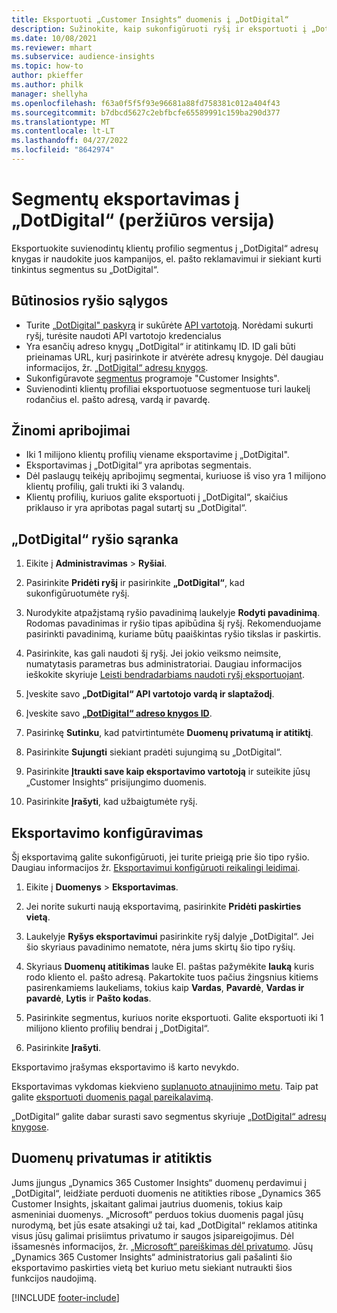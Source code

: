 ```yaml
---
title: Eksportuoti „Customer Insights“ duomenis į „DotDigital“
description: Sužinokite, kaip sukonfigūruoti ryšį ir eksportuoti į „DotDigital“.
ms.date: 10/08/2021
ms.reviewer: mhart
ms.subservice: audience-insights
ms.topic: how-to
author: pkieffer
ms.author: philk
manager: shellyha
ms.openlocfilehash: f63a0f5f5f93e96681a88fd758381c012a404f43
ms.sourcegitcommit: b7dbcd5627c2ebfbcfe65589991c159ba290d377
ms.translationtype: MT
ms.contentlocale: lt-LT
ms.lasthandoff: 04/27/2022
ms.locfileid: "8642974"
---
```

# <a name="export-segments-to-dotdigital-preview"></a>Segmentų eksportavimas į „DotDigital“ (peržiūros versija)

Eksportuokite suvienodintų klientų profilio segmentus į „DotDigital“ adresų knygas ir naudokite juos kampanijos, el. pašto reklamavimui ir siekiant kurti tinkintus segmentus su „DotDigital“. 

## <a name="prerequisites-for-a-connection"></a>Būtinosios ryšio sąlygos

-   Turite [„DotDigital" paskyrą](https://dotdigital.com/) ir sukūrėte [API vartotoją](https://support.dotdigital.com/hc/articles/115001718730-How-do-I-create-an-API-user). Norėdami sukurti ryšį, turėsite naudoti API vartotojo kredencialus
-   Yra esančių adreso knygų „DotDigital“ ir atitinkamų ID. ID gali būti prieinamas URL, kurį pasirinkote ir atvėrėte adresų knygoje. Dėl daugiau informacijos, žr. [„DotDigital“ adresų knygos](https://support.dotdigital.com/hc/articles/212211968-Creating-an-address-book).
-   Sukonfigūravote [segmentus](segments.md) programoje "Customer Insights".
-   Suvienodinti klientų profiliai eksportuotuose segmentuose turi laukelį rodančius el. pašto adresą, vardą ir pavardę.

## <a name="known-limitations"></a>Žinomi apribojimai

- Iki 1 milijono klientų profilių viename eksportavime į „DotDigital".
- Eksportavimas į „DotDigital“ yra apribotas segmentais.
- Dėl paslaugų teikėjų apribojimų segmentai, kuriuose iš viso yra 1 milijono klientų profilių, gali trukti iki 3 valandų. 
- Klientų profilių, kuriuos galite eksportuoti į „DotDigital“, skaičius priklauso ir yra apribotas pagal sutartį su „DotDigital“.

## <a name="set-up-connection-to-dotdigital"></a>„DotDigital“ ryšio sąranka

1. Eikite į **Administravimas** > **Ryšiai**.

1. Pasirinkite **Pridėti ryšį** ir pasirinkite **„DotDigital“**, kad sukonfigūruotumėte ryšį.

1. Nurodykite atpažįstamą ryšio pavadinimą laukelyje **Rodyti pavadinimą**. Rodomas pavadinimas ir ryšio tipas apibūdina šį ryšį. Rekomenduojame pasirinkti pavadinimą, kuriame būtų paaiškintas ryšio tikslas ir paskirtis.

1. Pasirinkite, kas gali naudoti šį ryšį. Jei jokio veiksmo neimsite, numatytasis parametras bus administratoriai. Daugiau informacijos ieškokite skyriuje [Leisti bendradarbiams naudoti ryšį eksportuojant](connections.md#allow-contributors-to-use-a-connection-for-exports).

1. Įveskite savo **„DotDigital“ API vartotojo vardą ir slaptažodį**. 

1. Įveskite savo **[„DotDigital“ adreso knygos ID](https://support.dotdigital.com/hc/articles/212211968-Creating-an-address-book)**.

1. Pasirinkę **Sutinku**, kad patvirtintumėte **Duomenų privatumą ir atitiktį**.

1. Pasirinkite **Sujungti** siekiant pradėti sujungimą su „DotDigital“.

1. Pasirinkite **Įtraukti save kaip eksportavimo vartotoją** ir suteikite jūsų „Customer Insights“ prisijungimo duomenis.

1. Pasirinkite **Įrašyti**, kad užbaigtumėte ryšį. 

## <a name="configure-an-export"></a>Eksportavimo konfigūravimas

Šį eksportavimą galite sukonfigūruoti, jei turite prieigą prie šio tipo ryšio. Daugiau informacijos žr. [Eksportavimui konfigūruoti reikalingi leidimai](export-destinations.md#set-up-a-new-export).

1. Eikite į **Duomenys** > **Eksportavimas**.

1. Jei norite sukurti naują eksportavimą, pasirinkite **Pridėti paskirties vietą**.

1. Laukelyje **Ryšys eksportavimui** pasirinkite ryšį dalyje „DotDigital“. Jei šio skyriaus pavadinimo nematote, nėra jums skirtų šio tipo ryšių.


1. Skyriaus **Duomenų atitikimas** lauke El. paštas pažymėkite **lauką** kuris rodo kliento el. pašto adresą. Pakartokite tuos pačius žingsnius kitiems pasirenkamiems laukeliams, tokius kaip **Vardas**, **Pavardė**, **Vardas ir pavardė**, **Lytis** ir **Pašto kodas**.

1. Pasirinkite segmentus, kuriuos norite eksportuoti. Galite eksportuoti iki 1 milijono kliento profilių bendrai į „DotDigital“.

1. Pasirinkite **Įrašyti**.

Eksportavimo įrašymas eksportavimo iš karto nevykdo.

Eksportavimas vykdomas kiekvieno [suplanuoto atnaujinimo metu](system.md#schedule-tab). Taip pat galite [eksportuoti duomenis pagal pareikalavimą](export-destinations.md#run-exports-on-demand). 
 
„DotDigital“ galite dabar surasti savo segmentus skyriuje [„DotDigital“ adresų knygose](https://support.dotdigital.com/hc/articles/212211968-Creating-an-address-book).


## <a name="data-privacy-and-compliance"></a>Duomenų privatumas ir atitiktis

Jums įjungus „Dynamics 365 Customer Insights“ duomenų perdavimui į „DotDigital“, leidžiate perduoti duomenis ne atitikties ribose „Dynamics 365 Customer Insights, įskaitant galimai jautrius duomenis, tokius kaip asmeniniai duomenys. „Microsoft“ perduos tokius duomenis pagal jūsų nurodymą, bet jūs esate atsakingi už tai, kad „DotDigital“ reklamos atitinka visus jūsų galimai prisiimtus privatumo ir saugos įsipareigojimus. Dėl išsamesnės informacijos, žr. [„Microsoft“ pareiškimas dėl privatumo](https://go.microsoft.com/fwlink/?linkid=396732).
Jūsų „Dynamics 365 Customer Insights“ administratorius gali pašalinti šio eksportavimo paskirties vietą bet kuriuo metu siekiant nutraukti šios funkcijos naudojimą.


[!INCLUDE [footer-include](includes/footer-banner.md)]
